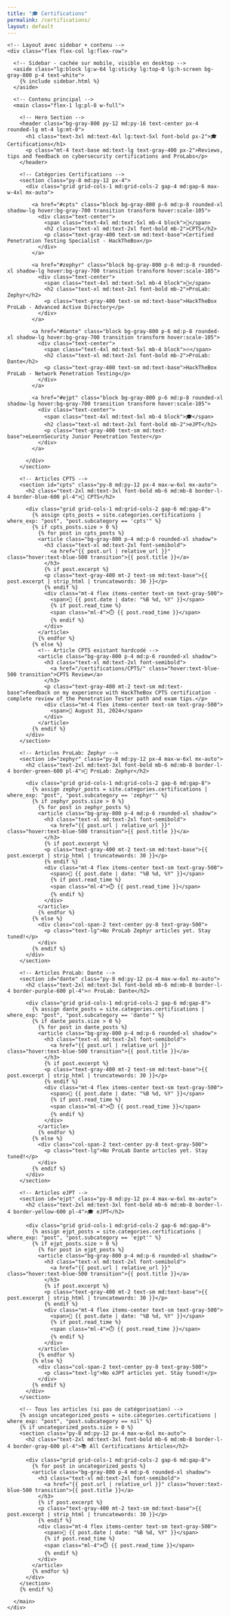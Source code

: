 ```yaml
---
title: "🎓 Certifications"
permalink: /certifications/
layout: default
---
```


<html lang="en">
<head>
  <meta charset="UTF-8" />
  <meta name="viewport" content="width=device-width, initial-scale=1.0" />
  <link href="https://cdn.jsdelivr.net/npm/tailwindcss@2.2.19/dist/tailwind.min.css" rel="stylesheet">
</head>

<body class="bg-gray-900 text-gray-100 font-sans">

  <div class="max-w-7xl mx-auto px-4">

    <!-- Layout avec sidebar + contenu -->
    <div class="flex flex-col lg:flex-row">
      
      <!-- Sidebar - cachée sur mobile, visible en desktop -->
      <aside class="lg:block lg:w-64 lg:sticky lg:top-0 lg:h-screen bg-gray-800 p-4 text-white">
        {% include sidebar.html %}
      </aside>
      
      <!-- Contenu principal -->
      <main class="flex-1 lg:pl-8 w-full">
  
        <!-- Hero Section -->
        <header class="bg-gray-800 py-12 md:py-16 text-center px-4 rounded-lg mt-4 lg:mt-0">
          <h1 class="text-3xl md:text-4xl lg:text-5xl font-bold px-2">🎓 Certifications</h1>
          <p class="mt-4 text-base md:text-lg text-gray-400 px-2">Reviews, tips and feedback on cybersecurity certifications and ProLabs</p>
        </header>

        <!-- Catégories Certifications -->
        <section class="py-8 md:py-12 px-4">
          <div class="grid grid-cols-1 md:grid-cols-2 gap-4 md:gap-6 max-w-4xl mx-auto">
            
            <a href="#cpts" class="block bg-gray-800 p-6 md:p-8 rounded-xl shadow-lg hover:bg-gray-700 transition transform hover:scale-105">
              <div class="text-center">
                <span class="text-4xl md:text-5xl mb-4 block">🎯</span>
                <h2 class="text-xl md:text-2xl font-bold mb-2">CPTS</h2>
                <p class="text-gray-400 text-sm md:text-base">Certified Penetration Testing Specialist - HackTheBox</p>
              </div>
            </a>

            <a href="#zephyr" class="block bg-gray-800 p-6 md:p-8 rounded-xl shadow-lg hover:bg-gray-700 transition transform hover:scale-105">
              <div class="text-center">
                <span class="text-4xl md:text-5xl mb-4 block">💨</span>
                <h2 class="text-xl md:text-2xl font-bold mb-2">ProLab: Zephyr</h2>
                <p class="text-gray-400 text-sm md:text-base">HackTheBox ProLab - Advanced Active Directory</p>
              </div>
            </a>

            <a href="#dante" class="block bg-gray-800 p-6 md:p-8 rounded-xl shadow-lg hover:bg-gray-700 transition transform hover:scale-105">
              <div class="text-center">
                <span class="text-4xl md:text-5xl mb-4 block">🔥</span>
                <h2 class="text-xl md:text-2xl font-bold mb-2">ProLab: Dante</h2>
                <p class="text-gray-400 text-sm md:text-base">HackTheBox ProLab - Network Penetration Testing</p>
              </div>
            </a>

            <a href="#ejpt" class="block bg-gray-800 p-6 md:p-8 rounded-xl shadow-lg hover:bg-gray-700 transition transform hover:scale-105">
              <div class="text-center">
                <span class="text-4xl md:text-5xl mb-4 block">🎓</span>
                <h2 class="text-xl md:text-2xl font-bold mb-2">eJPT</h2>
                <p class="text-gray-400 text-sm md:text-base">eLearnSecurity Junior Penetration Tester</p>
              </div>
            </a>

          </div>
        </section>

        <!-- Articles CPTS -->
        <section id="cpts" class="py-8 md:py-12 px-4 max-w-6xl mx-auto">
          <h2 class="text-2xl md:text-3xl font-bold mb-6 md:mb-8 border-l-4 border-blue-600 pl-4">🎯 CPTS</h2>
          
          <div class="grid grid-cols-1 md:grid-cols-2 gap-6 md:gap-8">
            {% assign cpts_posts = site.categories.certifications | where_exp: "post", "post.subcategory == 'cpts'" %}
            {% if cpts_posts.size > 0 %}
              {% for post in cpts_posts %}
              <article class="bg-gray-800 p-4 md:p-6 rounded-xl shadow">
                <h3 class="text-xl md:text-2xl font-semibold">
                  <a href="{{ post.url | relative_url }}" class="hover:text-blue-500 transition">{{ post.title }}</a>
                </h3>
                {% if post.excerpt %}
                <p class="text-gray-400 mt-2 text-sm md:text-base">{{ post.excerpt | strip_html | truncatewords: 30 }}</p>
                {% endif %}
                <div class="mt-4 flex items-center text-sm text-gray-500">
                  <span>📅 {{ post.date | date: "%B %d, %Y" }}</span>
                  {% if post.read_time %}
                  <span class="ml-4">⏱️ {{ post.read_time }}</span>
                  {% endif %}
                </div>
              </article>
              {% endfor %}
            {% else %}
              <!-- Article CPTS existant hardcodé -->
              <article class="bg-gray-800 p-4 md:p-6 rounded-xl shadow">
                <h3 class="text-xl md:text-2xl font-semibold">
                  <a href="/certifications/CPTS/" class="hover:text-blue-500 transition">CPTS Review</a>
                </h3>
                <p class="text-gray-400 mt-2 text-sm md:text-base">Feedback on my experience with HackTheBox CPTS certification - complete review of the Penetration Tester path and exam tips.</p>
                <div class="mt-4 flex items-center text-sm text-gray-500">
                  <span>📅 August 31, 2024</span>
                </div>
              </article>
            {% endif %}
          </div>
        </section>

        <!-- Articles ProLab: Zephyr -->
        <section id="zephyr" class="py-8 md:py-12 px-4 max-w-6xl mx-auto">
          <h2 class="text-2xl md:text-3xl font-bold mb-6 md:mb-8 border-l-4 border-green-600 pl-4">💨 ProLab: Zephyr</h2>
          
          <div class="grid grid-cols-1 md:grid-cols-2 gap-6 md:gap-8">
            {% assign zephyr_posts = site.categories.certifications | where_exp: "post", "post.subcategory == 'zephyr'" %}
            {% if zephyr_posts.size > 0 %}
              {% for post in zephyr_posts %}
              <article class="bg-gray-800 p-4 md:p-6 rounded-xl shadow">
                <h3 class="text-xl md:text-2xl font-semibold">
                  <a href="{{ post.url | relative_url }}" class="hover:text-blue-500 transition">{{ post.title }}</a>
                </h3>
                {% if post.excerpt %}
                <p class="text-gray-400 mt-2 text-sm md:text-base">{{ post.excerpt | strip_html | truncatewords: 30 }}</p>
                {% endif %}
                <div class="mt-4 flex items-center text-sm text-gray-500">
                  <span>📅 {{ post.date | date: "%B %d, %Y" }}</span>
                  {% if post.read_time %}
                  <span class="ml-4">⏱️ {{ post.read_time }}</span>
                  {% endif %}
                </div>
              </article>
              {% endfor %}
            {% else %}
              <div class="col-span-2 text-center py-8 text-gray-500">
                <p class="text-lg">No ProLab Zephyr articles yet. Stay tuned!</p>
              </div>
            {% endif %}
          </div>
        </section>

        <!-- Articles ProLab: Dante -->
        <section id="dante" class="py-8 md:py-12 px-4 max-w-6xl mx-auto">
          <h2 class="text-2xl md:text-3xl font-bold mb-6 md:mb-8 border-l-4 border-purple-600 pl-4">🔥 ProLab: Dante</h2>
          
          <div class="grid grid-cols-1 md:grid-cols-2 gap-6 md:gap-8">
            {% assign dante_posts = site.categories.certifications | where_exp: "post", "post.subcategory == 'dante'" %}
            {% if dante_posts.size > 0 %}
              {% for post in dante_posts %}
              <article class="bg-gray-800 p-4 md:p-6 rounded-xl shadow">
                <h3 class="text-xl md:text-2xl font-semibold">
                  <a href="{{ post.url | relative_url }}" class="hover:text-blue-500 transition">{{ post.title }}</a>
                </h3>
                {% if post.excerpt %}
                <p class="text-gray-400 mt-2 text-sm md:text-base">{{ post.excerpt | strip_html | truncatewords: 30 }}</p>
                {% endif %}
                <div class="mt-4 flex items-center text-sm text-gray-500">
                  <span>📅 {{ post.date | date: "%B %d, %Y" }}</span>
                  {% if post.read_time %}
                  <span class="ml-4">⏱️ {{ post.read_time }}</span>
                  {% endif %}
                </div>
              </article>
              {% endfor %}
            {% else %}
              <div class="col-span-2 text-center py-8 text-gray-500">
                <p class="text-lg">No ProLab Dante articles yet. Stay tuned!</p>
              </div>
            {% endif %}
          </div>
        </section>

        <!-- Articles eJPT -->
        <section id="ejpt" class="py-8 md:py-12 px-4 max-w-6xl mx-auto">
          <h2 class="text-2xl md:text-3xl font-bold mb-6 md:mb-8 border-l-4 border-yellow-600 pl-4">🎓 eJPT</h2>
          
          <div class="grid grid-cols-1 md:grid-cols-2 gap-6 md:gap-8">
            {% assign ejpt_posts = site.categories.certifications | where_exp: "post", "post.subcategory == 'ejpt'" %}
            {% if ejpt_posts.size > 0 %}
              {% for post in ejpt_posts %}
              <article class="bg-gray-800 p-4 md:p-6 rounded-xl shadow">
                <h3 class="text-xl md:text-2xl font-semibold">
                  <a href="{{ post.url | relative_url }}" class="hover:text-blue-500 transition">{{ post.title }}</a>
                </h3>
                {% if post.excerpt %}
                <p class="text-gray-400 mt-2 text-sm md:text-base">{{ post.excerpt | strip_html | truncatewords: 30 }}</p>
                {% endif %}
                <div class="mt-4 flex items-center text-sm text-gray-500">
                  <span>📅 {{ post.date | date: "%B %d, %Y" }}</span>
                  {% if post.read_time %}
                  <span class="ml-4">⏱️ {{ post.read_time }}</span>
                  {% endif %}
                </div>
              </article>
              {% endfor %}
            {% else %}
              <div class="col-span-2 text-center py-8 text-gray-500">
                <p class="text-lg">No eJPT articles yet. Stay tuned!</p>
              </div>
            {% endif %}
          </div>
        </section>

        <!-- Tous les articles (si pas de catégorisation) -->
        {% assign uncategorized_posts = site.categories.certifications | where_exp: "post", "post.subcategory == nil" %}
        {% if uncategorized_posts.size > 0 %}
        <section class="py-8 md:py-12 px-4 max-w-6xl mx-auto">
          <h2 class="text-2xl md:text-3xl font-bold mb-6 md:mb-8 border-l-4 border-gray-600 pl-4">📚 All Certifications Articles</h2>
          
          <div class="grid grid-cols-1 md:grid-cols-2 gap-6 md:gap-8">
            {% for post in uncategorized_posts %}
            <article class="bg-gray-800 p-4 md:p-6 rounded-xl shadow">
              <h3 class="text-xl md:text-2xl font-semibold">
                <a href="{{ post.url | relative_url }}" class="hover:text-blue-500 transition">{{ post.title }}</a>
              </h3>
              {% if post.excerpt %}
              <p class="text-gray-400 mt-2 text-sm md:text-base">{{ post.excerpt | strip_html | truncatewords: 30 }}</p>
              {% endif %}
              <div class="mt-4 flex items-center text-sm text-gray-500">
                <span>📅 {{ post.date | date: "%B %d, %Y" }}</span>
                {% if post.read_time %}
                <span class="ml-4">⏱️ {{ post.read_time }}</span>
                {% endif %}
              </div>
            </article>
            {% endfor %}
          </div>
        </section>
        {% endif %}
  
      </main>
    </div>
  </div>
</body>
</html>
